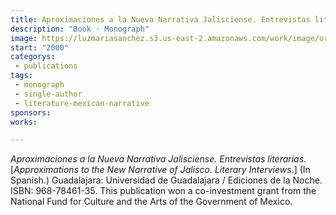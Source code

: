 ```yaml
---
title: Aproximaciones a la Nueva Narrativa Jalisciense. Entrevistas literarias.
description: "Book · Monograph"
image: https://luzmariasanchez.s3.us-east-2.amazonaws.com/work/image/original/Aprox-Jal-full.jpg
start: "2000"
categorys:
 - publications
tags:
 - monograph
 - single-author
 - literature-mexican-narrative
sponsors:
works: 

---
```


*Aproximaciones a la Nueva Narrativa Jalisciense. Entrevistas literarias*. [*Approximations to the New Narrative of Jalisco. Literary Interviews*.] (In Spanish.) Guadalajara: Universidad de Guadalajara / Ediciones de la Noche. ISBN: 968-78461-35. This publication won a co-investment grant from the National Fund for Culture and the Arts of the Government of Mexico.
